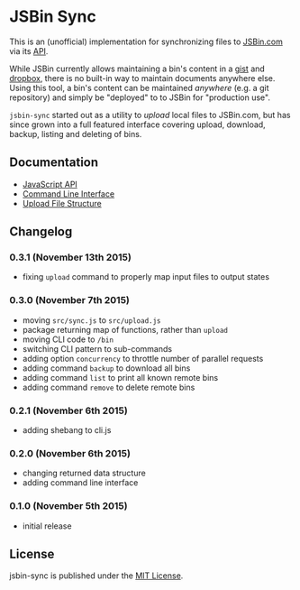 # JSBin Sync

This is an (unofficial) implementation for synchronizing files to [JSBin.com](https://jsbin.com) via its [API](https://jsbin.com/help/experimental-features#api).

While JSBin currently allows maintaining a bin's content in a [gist](http://jsbin.com/help/import-gists) and [dropbox](http://jsbin.com/help/dropbox), there is no built-in way to maintain documents anywhere else. Using this tool, a bin's content can be maintained *anywhere* (e.g. a git repository) and simply be "deployed" to to JSBin for "production use".

`jsbin-sync` started out as a utility to *upload* local files to JSBin.com, but has since grown into a full featured interface covering upload, download, backup, listing and deleting of bins.


## Documentation

* [JavaScript API](./docs/api.md)
* [Command Line Interface](./docs/cli.md)
* [Upload File Structure](./docs/upload-file-structure.md)


## Changelog

### 0.3.1 (November 13th 2015) ###

* fixing `upload` command to properly map input files to output states

### 0.3.0 (November 7th 2015) ###

* moving `src/sync.js` to `src/upload.js`
* package returning map of functions, rather than `upload`
* moving CLI code to `/bin`
* switching CLI pattern to sub-commands
* adding option `concurrency` to throttle number of parallel requests
* adding command `backup` to download all bins
* adding command `list` to print all known remote bins
* adding command `remove` to delete remote bins

### 0.2.1 (November 6th 2015) ###

* adding shebang to cli.js

### 0.2.0 (November 6th 2015) ###

* changing returned data structure
* adding command line interface

### 0.1.0 (November 5th 2015) ###

* initial release


## License

jsbin-sync is published under the [MIT License](http://opensource.org/licenses/mit-license).
